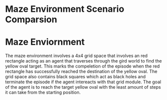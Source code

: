 # Maze Environment Scenario Comparsion

# Maze Enviornment
The maze environment involves a 4x4 grid space that involves an red rectangle acting as an agent that traverses through the gird world to find the yellow oval target. This marks the compeletion of the episode when the red rectangle has successfully reached the destination of the yellow oval. The grid space also contains black squares which act as black holes and terminate the episode if the agent intereacts with that grid module. The goal of the agent is to reach the target yellow oval with the least amount of steps it can take from the starting position.
